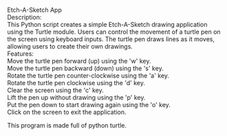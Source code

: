 
Etch-A-Sketch App<br>
Description:<br>
This Python script creates a simple Etch-A-Sketch drawing application using the Turtle module. Users can control the movement of a turtle pen on the screen using keyboard inputs.
The turtle pen draws lines as it moves, allowing users to create their own drawings.
<br>
Features:<br>
Move the turtle pen forward (up) using the 'w' key.<br>
Move the turtle pen backward (down) using the 's' key.<br>
Rotate the turtle pen counter-clockwise using the 'a' key.<br>
Rotate the turtle pen clockwise using the 'd' key.<br>
Clear the screen using the 'c' key.<br>
Lift the pen up without drawing using the 'p' key.<br>
Put the pen down to start drawing again using the 'o' key.<br>
Click on the screen to exit the application.<br>

This program is made full of python turtle.

